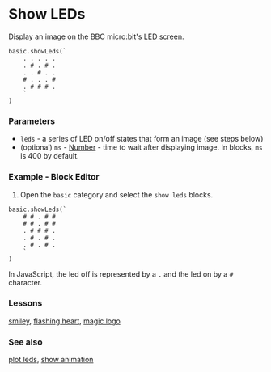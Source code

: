 # Show LEDs

Display an image on the BBC micro:bit's [LED screen](/microbit/device/screen).

```sig
basic.showLeds(`
    . . . . .
    . # . # .
    . . # . .
    # . . . #
    . # # # .
    `
)
```

### Parameters

* ``leds`` - a series of LED on/off states that form an image (see steps below)
* (optional) ``ms`` - [Number](/microbit/reference/types/number) - time to wait after displaying image. In blocks, ``ms`` is 400 by default.

### Example - Block Editor

1. Open the `basic` category and select the `show leds` blocks.

```blocks
basic.showLeds(`
    # # . # #
    # # . # #
    . # # # .
    . # . # .
    . # . # .
    `
)
```

In JavaScript, the led off is represented by a `.` and the led on by a `#` character.

### Lessons

[smiley](/microbit/lessons/smiley), [flashing heart](/microbit/lessons/flashing-heart), [magic logo](/microbit/lessons/magic-logo)

### See also

[plot leds](/microbit/reference/led/plot-leds), [show animation](/microbit/reference/led/show-animation)

